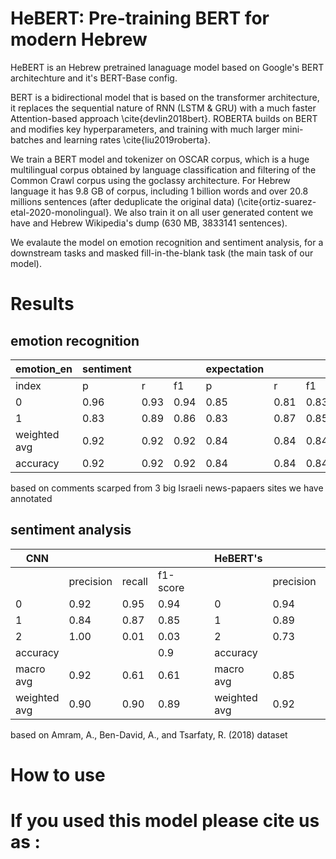# HeBERT: Pre-training BERT for modern Hebrew
HeBERT is an Hebrew pretrained lanaguage model based on Google's BERT architechture and it's BERT-Base config. 

BERT is a bidirectional model that is based on the transformer architecture, it replaces the sequential nature of RNN (LSTM & GRU) with a much faster Attention-based approach \cite{devlin2018bert}. ROBERTA builds on BERT and modifies key hyperparameters, and training with much larger mini-batches and learning rates \cite{liu2019roberta}. 

We train a BERT model and tokenizer on OSCAR corpus, which is a huge multilingual corpus obtained by language classification and filtering of the Common Crawl corpus using the goclassy architecture. For Hebrew language it has 9.8 GB of corpus, including 1 billion words and over 20.8 millions sentences (after deduplicate the original data) (\cite{ortiz-suarez-etal-2020-monolingual}. We also train it on all user generated content we have and Hebrew Wikipedia's dump (630 MB, 3833141 sentences).

We evalaute the model on emotion recognition and sentiment analysis, for a downstream tasks and masked fill-in-the-blank task (the main task of our model).

# Results
## emotion recognition 
| emotion_en   | sentiment |      |      | expectation |      |      | happy |      |      | trust |      |      | fear |      |      | surprise |      |      | sadness |      |      | disgust |      |      | anger |      |      |
|--------------|-----------|------|------|-------------|------|------|-------|------|------|-------|------|------|------|------|------|----------|------|------|---------|------|------|---------|------|------|-------|------|------|
| index        | p         | r    | f1   | p           | r    | f1   | p     | r    | f1   | p     | r    | f1   | p    | r    | f1   | p        | r    | f1   | p       | r    | f1   | p       | r    | f1   | p     | r    | f1   |
| 0            | 0.96      | 0.93 | 0.94 | 0.85        | 0.81 | 0.83 | 0.98  | 0.98 | 0.98 | 0.96  | 0.99 | 0.97 | 0.77 | 0.84 | 0.81 | 0.84     | 0.89 | 0.86 | 0.71    | 0.70 | 0.70 | 0.73    | 0.79 | 0.76 | 0.88  | 0.88 | 0.88 |
| 1            | 0.83      | 0.89 | 0.86 | 0.83        | 0.87 | 0.85 | 0.89  | 0.87 | 0.88 | 0.88  | 0.70 | 0.78 | 0.84 | 0.77 | 0.80 | 0.47     | 0.37 | 0.41 | 0.83    | 0.84 | 0.84 | 0.97    | 0.95 | 0.96 | 0.97  | 0.97 | 0.97 |
| weighted avg | 0.92      | 0.92 | 0.92 | 0.84        | 0.84 | 0.84 | 0.97  | 0.97 | 0.97 | 0.95  | 0.95 | 0.95 | 0.81 | 0.80 | 0.80 | 0.76     | 0.78 | 0.77 | 0.79    | 0.79 | 0.79 | 0.93    | 0.93 | 0.93 | 0.95  | 0.95 | 0.95 |
| accuracy     | 0.92      | 0.92 | 0.92 | 0.84        | 0.84 | 0.84 | 0.97  | 0.97 | 0.97 | 0.95  | 0.95 | 0.95 | 0.80 | 0.80 | 0.80 | 0.78     | 0.78 | 0.78 | 0.79    | 0.79 | 0.79 | 0.93    | 0.93 | 0.93 | 0.95  | 0.95 | 0.95 |


based on comments scarped from 3 big Israeli news-papaers sites we have annotated

## sentiment analysis
| CNN          |           |        |          |   |   | HeBERT's     |           |        |          |   |
|--------------|-----------|--------|----------|---|---|--------------|-----------|--------|----------|---|
|              | precision | recall | f1-score |   |   |              | precision | recall | f1-score |   |
| 0            | 0.92      | 0.95   | 0.94     |   |   | 0            | 0.94      |   0.95 | 0.95     |   |
| 1            | 0.84      | 0.87   | 0.85     |   |   | 1            | 0.89      | 0.88   | 0.89     |   |
| 2            | 1.00      | 0.01   | 0.03     |   |   | 2            | 0.73      | 0.56   | 0.63     |   |
| accuracy     |           |        | 0.9      |   |   | accuracy     |           |        | 0.92     |   |
| macro avg    | 0.92      | 0.61   | 0.61     |   |   | macro avg    | 0.85      | 0.80   | 0.82     |   |
| weighted avg | 0.90      | 0.90   | 0.89     |   |   | weighted avg | 0.92      | 0.92   | 0.92     |   |

based on Amram, A., Ben-David, A., and Tsarfaty, R. (2018) dataset

# How to use

# If you used this model please cite us as :
